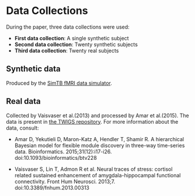 # Data Collections

During the paper, three data collections were used:

- **First  data collection**: A single synthetic subject
- **Second data collection**: Twenty synthetic subjects
- **Third  data collection**: Twenty real subjects

## Synthetic data
Produced by the [SimTB fMRI data simulator](https://trendscenter.org/software/simtb/).  

## Real data
Collected by Vaisvaser et al.(2013) and processed by Amar et al.(2015). The data is present in [the TWIGS repository](http://acgt.cs.tau.ac.il/twigs/). For more information about the data, consult:

- Amar D, Yekutieli D, Maron-Katz A, Hendler T, Shamir R. A hierarchical Bayesian model for flexible module discovery in three-way time-series data. Bioinformatics. 2015;31(12):i17-i26. doi:10.1093/bioinformatics/btv228

- Vaisvaser S, Lin T, Admon R et al. Neural traces of stress: cortisol related sustained enhancement of amygdala-hippocampal functional connectivity. Front Hum Neurosci. 2013;7. doi:10.3389/fnhum.2013.00313


